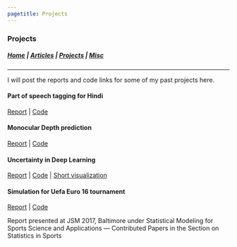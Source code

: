 ```yaml
---
pagetitle: Projects
---
```


### Projects

##### [Home](index.html) |  [Articles](articles.html) | [Projects](projects.html) | [Misc](misc.html) 

---

I will post the reports and code links for some of my past projects 
here.


#### Part of speech tagging for Hindi

[Report](https://ninception.github.io/docs/NLP585_final.pdf) 
| [Code](https://github.com/ninception/POStagging_Hindi)


#### Monocular Depth prediction

[Report](https://ninception.github.io/docs/CV670_finalReport.pdf) 
| [Code](https://github.com/ninception/cvproject)


#### Uncertainty in Deep Learning

[Report](https://ninception.github.io/docs/DL682_final.pdf) 
| [Code](https://github.com/ninception/dlproject)
| [Short visualization](https://youtu.be/th1Ve-9bZnQ)

#### Simulation for Uefa Euro 16 tournament

[Report](https://ninception.github.io/docs/mitacs_uefa16_simulation.pdf) 
| [Code](https://github.com/ninception/mitacs_uefa16sim)

Report presented at JSM 2017, Baltimore under 
Statistical Modeling for Sports Science and Applications — Contributed Papers
in the Section on Statistics in Sports 
